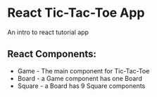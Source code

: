 # React Tic-Tac-Toe App
An intro to react tutorial app

## React Components:
- Game - The main component for Tic-Tac-Toe
- Board - a Game component has one Board
- Square - a Board has 9 Square components